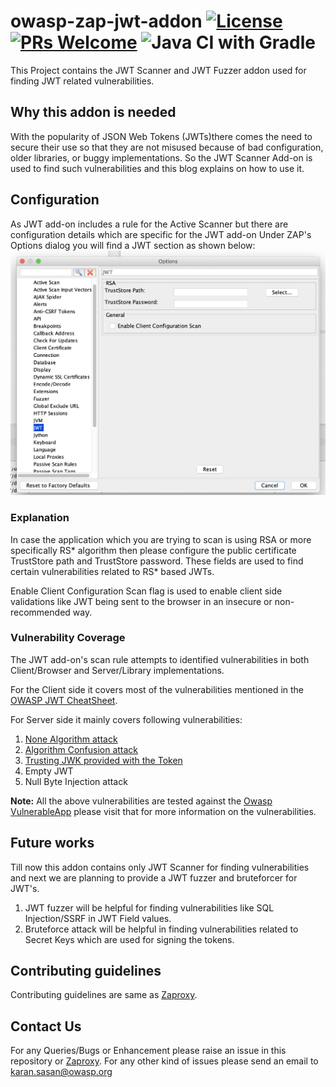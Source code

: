 # owasp-zap-jwt-addon [![License](https://img.shields.io/badge/License-Apache%202.0-blue.svg)](https://opensource.org/licenses/Apache-2.0) [![PRs Welcome](https://img.shields.io/badge/PRs-welcome-brightgreen.svg?style=flat-square)](http://makeapullrequest.com) ![Java CI with Gradle](https://github.com/SasanLabs/owasp-zap-jwt-addon/workflows/Java%20CI%20with%20Gradle/badge.svg?branch=master)

This Project contains the JWT Scanner and JWT Fuzzer addon used for finding JWT related vulnerabilities.

## Why this addon is needed
With the popularity of JSON Web Tokens (JWTs)there comes the need to secure their use so that they are not misused because of bad configuration, older libraries, or buggy implementations. So the JWT Scanner Add-on is used to find such vulnerabilities and this blog explains on how to use it.

## Configuration
As JWT add-on includes a rule for the Active Scanner but there are configuration details which are specific for the JWT add-on
Under ZAP's Options dialog you will find a JWT section as shown below:
![JWT](./docs/images/jwt-options-panel.png)

### Explanation
In case the application which you are trying to scan is using RSA or more specifically RS* algorithm then please configure the public certificate TrustStore path and TrustStore password. These fields are used to find certain vulnerabilities related to RS* based JWTs.

Enable Client Configuration Scan flag is used to enable client side validations like JWT being sent to the browser in an insecure or non-recommended way.

### Vulnerability Coverage
The JWT add-on's scan rule attempts to identified vulnerabilities in both Client/Browser and Server/Library implementations.

For the Client side it covers most of the vulnerabilities mentioned in the [OWASP JWT CheatSheet](https://cheatsheetseries.owasp.org/cheatsheets/JSON_Web_Token_Cheat_Sheet_for_Java.html#token-storage-on-client-side).

For Server side it mainly covers following vulnerabilities:
1. [None Algorithm attack](https://auth0.com/blog/critical-vulnerabilities-in-json-web-token-libraries/#Meet-the--None--Algorithm)
2. [Algorithm Confusion attack](https://auth0.com/blog/critical-vulnerabilities-in-json-web-token-libraries/#RSA-or-HMAC-)
3. [Trusting JWK provided with the Token](https://nvd.nist.gov/vuln/detail/CVE-2018-0114)
4. Empty JWT
5. Null Byte Injection attack

**Note:** All the above vulnerabilities are tested against the [Owasp VulnerableApp](https://github.com/SasanLabs/VulnerableApp) please visit that for more information on the vulnerabilities. 

## Future works
Till now this addon contains only JWT Scanner for finding vulnerabilities and next we are planning to provide a JWT fuzzer and bruteforcer for JWT's.
1. JWT fuzzer will be helpful for finding vulnerabilities like SQL Injection/SSRF in JWT Field values.
2. Bruteforce attack will be helpful in finding vulnerabilities related to Secret Keys which are used for signing the tokens.

## Contributing guidelines
Contributing guidelines are same as [Zaproxy](https://github.com/zaproxy/zaproxy).

## Contact Us
For any Queries/Bugs or Enhancement please raise an issue in this repository or [Zaproxy](https://github.com/zaproxy/zaproxy).
For any other kind of issues please send an email to karan.sasan@owasp.org

